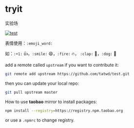 # tryit
实验场

[![test]][test-url]

[test]: http://img.shields.io/badge/Hexo-2.4+-2BAF2B.svg?style=flat-square
[test-url]: http://www.baidu.com

表情使用：`:emoji_word:`

如：`:+1:` :+1:，`:smile:` :smile:，`:fire:` :fire:， `:clap:` :clap:，`:dog:` :dog:

add a remote called `upstream` if you want to contribute it:
```bash
git remote add upstream https://github.com/tatwd/test.git
```
then you can update your local repo:
```bash
git pull upstream master
```

How to use **taobao** mirror to install packages:

```bash
npm install --registry=https://registry.npm.taobao.org
```

or use a `.npmrc` to change registry.

